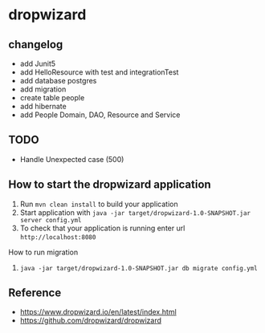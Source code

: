 # dropwizard

changelog
---
- add Junit5
- add HelloResource with test and integrationTest
- add database postgres
- add migration
- create table people
- add hibernate
- add People Domain, DAO, Resource and Service

TODO
---
- Handle Unexpected case (500)

How to start the dropwizard application
---

1. Run `mvn clean install` to build your application
1. Start application with `java -jar target/dropwizard-1.0-SNAPSHOT.jar server config.yml`
1. To check that your application is running enter url `http://localhost:8080`

How to run migration
1. `java -jar target/dropwizard-1.0-SNAPSHOT.jar db migrate config.yml`

Reference
---

- https://www.dropwizard.io/en/latest/index.html
- https://github.com/dropwizard/dropwizard
